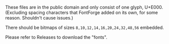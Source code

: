 These files are in the public domain and only consist of one glyph, U+E000. (Excluding spacing characters that FontForge added on its own, for some reason. Shouldn't cause issues.)

There should be bitmaps of sizes `8,10,12,14,16,20,24,32,48,56` embedded.

Please refer to Releases to download the "fonts".

